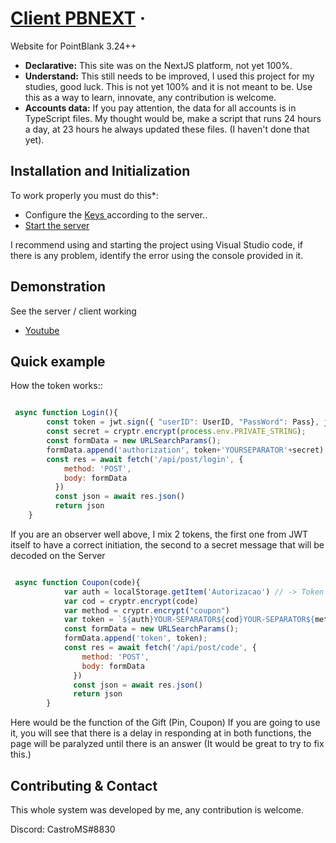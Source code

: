 # [Client PBNEXT](https://reactjs.org/) &middot;

Website for PointBlank 3.24++ 

* **Declarative:** This site was on the NextJS platform, not yet 100%.
* **Understand:** This still needs to be improved, I used this project for my studies, good luck. This is not yet 100% and it is not meant to be. Use this as a way to learn, innovate, any contribution is welcome.
* **Accounts data:** If you pay attention, the data for all accounts is in TypeScript files.
My thought would be, make a script that runs 24 hours a day, at 23 hours he always updated these files.
(I haven't done that yet).

## Installation and Initialization

To work properly you must do this*:

* Configure the [Keys ](https://github.com/skillerm/client-pbnext/blob/main/next.config.js) according to the server..
* [Start the server](https://github.com/skillerm/server-pbnext)

I recommend using and starting the project using Visual Studio code, if there is any problem, identify the error using the console provided in it.

## Demonstration

See the server / client working

* [Youtube](https://www.youtube.com/channel/UCpdcj-bWKXdt7yC8HtBLaTg)


## Quick example

How the token works::

```jsx

 async function Login(){
        const token = jwt.sign({ "userID": UserID, "PassWord": Pass}, jwtSecret, { expiresIn: 60 })
        const secret = cryptr.encrypt(process.env.PRIVATE_STRING);
        const formData = new URLSearchParams();
        formData.append('authorization', token+'YOURSEPARATOR'+secret)
        const res = await fetch('/api/post/login', {
            method: 'POST',
            body: formData
          })
          const json = await res.json()
          return json
    }

```

If you are an observer well above, I mix 2 tokens, the first one from JWT itself to have a correct initiation, the second to a secret message that will be decoded on the Server

```jsx

 async function Coupon(code){
			var auth = localStorage.getItem('Autorizacao') // -> Token of logged in user
			var cod = cryptr.encrypt(code)
			var method = cryptr.encrypt("coupon")
			var token = `${auth}YOUR-SEPARATOR${cod}YOUR-SEPARATOR${method}`
			const formData = new URLSearchParams();
			formData.append('token', token);
			const res = await fetch('/api/post/code', {
				method: 'POST',
				body: formData
			  })
			  const json = await res.json()
			  return json
		}

```

Here would be the function of the Gift (Pin, Coupon)
If you are going to use it, you will see that there is a delay in responding at in both functions, the page will be paralyzed until there is an answer
(It would be great to try to fix this.)


## Contributing & Contact

This whole system was developed by me, any contribution is welcome.

Discord: CastroMS#8830
